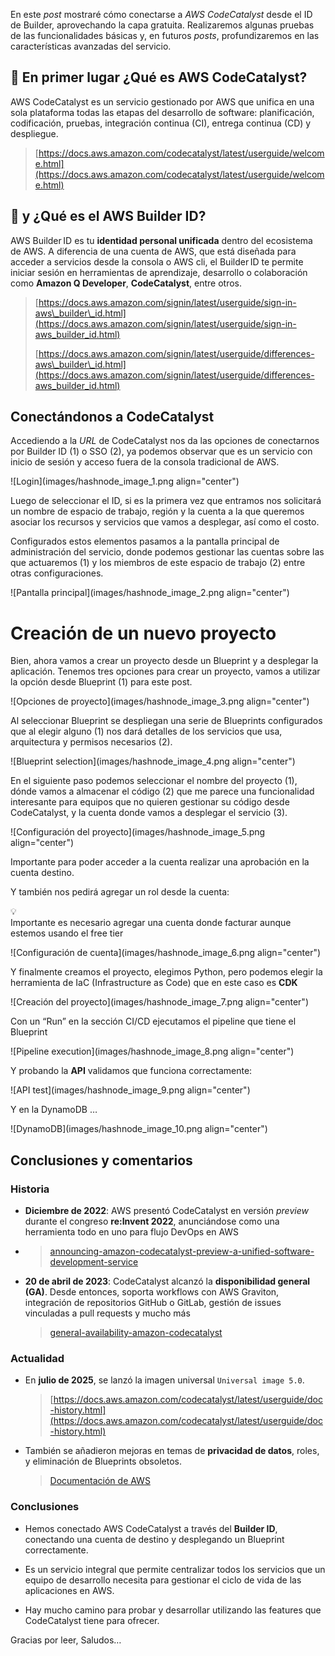 En este *post* mostraré cómo conectarse a *AWS CodeCatalyst* desde el ID de Builder, aprovechando la capa gratuita. Realizaremos algunas pruebas de las funcionalidades básicas y, en futuros *posts*, profundizaremos en las características avanzadas del servicio.

## 🚀 En primer lugar ¿Qué es AWS CodeCatalyst?

AWS CodeCatalyst es un servicio gestionado por AWS que unifica en una sola plataforma todas las etapas del desarrollo de software: planificación, codificación, pruebas, integración continua (CI), entrega continua (CD) y despliegue.

> [https://docs.aws.amazon.com/codecatalyst/latest/userguide/welcome.html](https://docs.aws.amazon.com/codecatalyst/latest/userguide/welcome.html)

## 👷 y ¿Qué es el AWS Builder ID?

AWS Builder ID es tu **identidad personal unificada** dentro del ecosistema de AWS. A diferencia de una cuenta de AWS, que está diseñada para acceder a servicios desde la consola o AWS cli, el Builder ID te permite iniciar sesión en herramientas de aprendizaje, desarrollo o colaboración como **Amazon Q Developer**, **CodeCatalyst**, entre otros.

> [https://docs.aws.amazon.com/signin/latest/userguide/sign-in-aws\_builder\_id.html](https://docs.aws.amazon.com/signin/latest/userguide/sign-in-aws_builder_id.html)
> 
> [https://docs.aws.amazon.com/signin/latest/userguide/differences-aws\_builder\_id.html](https://docs.aws.amazon.com/signin/latest/userguide/differences-aws_builder_id.html)

## Conectándonos a CodeCatalyst

Accediendo a la *URL* de CodeCatalyst nos da las opciones de conectarnos por Builder ID (1) o SSO (2), ya podemos observar que es un servicio con inicio de sesión y acceso fuera de la consola tradicional de AWS.

![Login](images/hashnode_image_1.png align="center")

Luego de seleccionar el ID, si es la primera vez que entramos nos solicitará un nombre de espacio de trabajo, región y la cuenta a la que queremos asociar los recursos y servicios que vamos a desplegar, así como el costo.

Configurados estos elementos pasamos a la pantalla principal de administración del servicio, donde podemos gestionar las cuentas sobre las que actuaremos (1) y los miembros de este espacio de trabajo (2) entre otras configuraciones.

![Pantalla principal](images/hashnode_image_2.png align="center")

# Creación de un nuevo proyecto

Bien, ahora vamos a crear un proyecto desde un Blueprint y a desplegar la aplicación. Tenemos tres opciones para crear un proyecto, vamos a utilizar la opción desde Blueprint (1) para este post.

![Opciones de proyecto](images/hashnode_image_3.png align="center")

Al seleccionar Blueprint se despliegan una serie de Blueprints configurados que al elegir alguno (1) nos dará detalles de los servicios que usa, arquitectura y permisos necesarios (2).

![Blueprint selection](images/hashnode_image_4.png align="center")

En el siguiente paso podemos seleccionar el nombre del proyecto (1), dónde vamos a almacenar el código (2) que me parece una funcionalidad interesante para equipos que no quieren gestionar su código desde CodeCatalyst, y la cuenta donde vamos a desplegar el servicio (3).

![Configuración del proyecto](images/hashnode_image_5.png align="center")

Importante para poder acceder a la cuenta realizar una aprobación en la cuenta destino.

Y también nos pedirá agregar un rol desde la cuenta:

<div data-node-type="callout">
<div data-node-type="callout-emoji">💡</div>
<div data-node-type="callout-text">Importante es necesario agregar una cuenta donde facturar aunque estemos usando el free tier</div>
</div>

![Configuración de cuenta](images/hashnode_image_6.png align="center")

Y finalmente creamos el proyecto, elegimos Python, pero podemos elegir la herramienta de IaC (Infrastructure as Code) que en este caso es **CDK**

![Creación del proyecto](images/hashnode_image_7.png align="center")

Con un “Run” en la sección CI/CD ejecutamos el pipeline que tiene el Blueprint

![Pipeline execution](images/hashnode_image_8.png align="center")

Y probando la **API** validamos que funciona correctamente:

![API test](images/hashnode_image_9.png align="center")

Y en la DynamoDB …

![DynamoDB](images/hashnode_image_10.png align="center")

## Conclusiones y comentarios

### Historia

* **Diciembre de 2022**: AWS presentó CodeCatalyst en versión *preview* durante el congreso **re:Invent 2022**, anunciándose como una herramienta todo en uno para flujo DevOps en AWS
    
* > [announcing-amazon-codecatalyst-preview-a-unified-software-development-service](https://aws.amazon.com/blogs/aws/announcing-amazon-codecatalyst-preview-a-unified-software-development-service)
    
* **20 de abril de 2023**: CodeCatalyst alcanzó la **disponibilidad general (GA)**. Desde entonces, soporta workflows con AWS Graviton, integración de repositorios GitHub o GitLab, gestión de issues vinculadas a pull requests y mucho más
    
    > [general-availability-amazon-codecatalyst](https://aws.amazon.com/about-aws/whats-new/2023/04/general-availability-amazon-codecatalyst/)
    

### Actualidad

* En **julio de 2025**, se lanzó la imagen universal `Universal image 5.0`.
    
    > [https://docs.aws.amazon.com/codecatalyst/latest/userguide/doc-history.html](https://docs.aws.amazon.com/codecatalyst/latest/userguide/doc-history.html)
    
* También se añadieron mejoras en temas de **privacidad de datos**, roles, y eliminación de Blueprints obsoletos.
    
    > [Documentación de AWS](https://docs.aws.amazon.com/codecatalyst/latest/userguide/doc-history.html)
    

### Conclusiones

* Hemos conectado AWS CodeCatalyst a través del **Builder ID**, conectando una cuenta de destino y desplegando un Blueprint correctamente.
    
* Es un servicio integral que permite centralizar todos los servicios que un equipo de desarrollo necesita para gestionar el ciclo de vida de las aplicaciones en AWS.
    
* Hay mucho camino para probar y desarrollar utilizando las features que CodeCatalyst tiene para ofrecer.
    

Gracias por leer, Saludos…